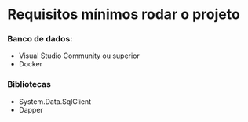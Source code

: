 # Requisitos mínimos rodar o projeto


### Banco de dados:

- Visual Studio Community ou superior
- Docker

### Bibliotecas
- System.Data.SqlClient
- Dapper
